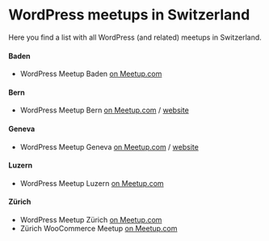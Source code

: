 # WordPress meetups in Switzerland
Here you find a list with all WordPress (and related) meetups in Switzerland.


#### Baden

- WordPress Meetup Baden [on Meetup.com](https://www.meetup.com/WordPress-Baden/)

#### Bern

- WordPress Meetup Bern [on Meetup.com](https://www.meetup.com/de-DE/WordPress-Bern/) / [website](https://wpbern.ch/)

#### Geneva

- WordPress Meetup Geneva [on Meetup.com](https://www.meetup.com/geneva-wordpress/) / [website](https://wpgva.ch/)


#### Luzern

- WordPress Meetup Luzern [on Meetup.com](https://www.meetup.com/WordPress-Meetup-Luzern-by-webkinder-ch/)

#### Zürich

- WordPress Meetup Zürich [on Meetup.com](https://www.meetup.com/WordPress-Zurich/)
- Zürich WooCommerce Meetup [on Meetup.com](https://www.meetup.com/Zurich-WooCommerce-Meetup/)
